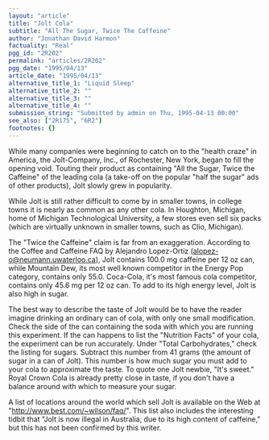 ```yaml
---
layout: "article"
title: "Jolt Cola"
subtitle: "All The Sugar, Twice The Caffeine"
author: "Jonathan David Harmon"
factuality: "Real"
pgg_id: "2R202"
permalink: "articles/2R202"
pgg_date: "1995/04/13"
article_date: "1995/04/13"
alternative_title_1: "Liquid Sleep"
alternative_title_2: ""
alternative_title_3: ""
alternative_title_4: ""
submission_string: "Submitted by admin on Thu, 1995-04-13 00:00"
see_also: ["2R175", "6R2"]
footnotes: {}
---
```

<div>
<p>While many companies were beginning to catch on to the "health craze" in America, the Jolt-Company, Inc., of Rochester, New York, began to fill the opening void. Touting their product as containing "All the Sugar, Twice the Caffeine" of the leading cola (a take-off on the popular "half the sugar" ads of other products), Jolt slowly grew in popularity.</p>
<p>While Jolt is still rather difficult to come by in smaller towns, in college towns it is nearly as common as any other cola. In Houghton, Michigan, home of Michigan Technological University, a few stores even sell six packs (which are virtually unknown in smaller towns, such as Clio, Michigan).</p>
<p>The "Twice the Caffeine" claim is far from an exaggeration. According to the Coffee and Caffeine FAQ by Alejandro Lopez-Ortiz (<a href="https://web.archive.org/web/20130205234132/mailto:alopez-o@neumann.uwaterloo.ca">alopez-o@neumann.uwaterloo.ca</a>), Jolt contains 100.0 mg caffeine per 12 oz can, while Mountain Dew, its most well known competitor in the Energy Pop category, contains only 55.0. Coca-Cola, it's most famous cola competitor, contains only 45.6 mg per 12 oz can. To add to its high energy level, Jolt is also high in sugar.</p>
<p>The best way to describe the taste of Jolt would be to have the reader imagine drinking an ordinary can of cola, with only one small modification. Check the side of the can containing the soda with which you are running this experiment. If the can happens to list the "Nutrition Facts" of your cola, the experiment can be run accurately. Under "Total Carbohydrates," check the listing for sugars. Subtract this number from 41 grams (the amount of sugar in a can of Jolt). This number is how much sugar you must add to your cola to approximate the taste. To quote one Jolt newbie, "It's sweet." Royal Crown Cola is already pretty close in taste, if you don't have a balance around with which to measure your sugar.</p>
<p>A list of locations around the world which sell Jolt is available on the Web at "<a href="https://web.archive.org/web/20130205234132/http://www.best.com/~wilson/faq/">http://www.best.com/~wilson/faq/</a>". This list also includes the interesting tidbit that "Jolt is now illegal in Australia, due to its high content of caffeine," but this has not been confirmed by this writer.</p>
</div>
